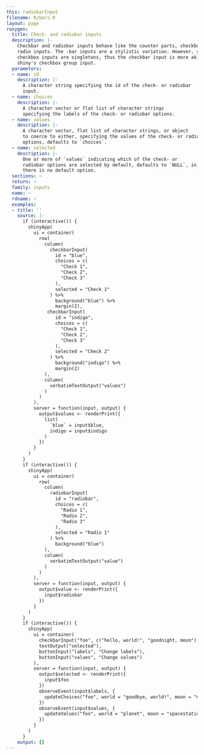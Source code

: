 ```yaml
---
this: radiobarInput
filename: R/bars.R
layout: page
roxygen:
  title: Check- and radiobar inputs
  description: |-
    Checkbar and radiobar inputs behave like the counter parts, checkbox and
    radio inputs. The -bar inputs are a stylistic variation. However, yonder
    checkbox inputs are singletons, thus the checkbar input is more akin to
    shiny's checkbox group input.
  parameters:
  - name: id
    description: |-
      A character string specifying the id of the check- or radiobar
      input.
  - name: choices
    description: |-
      A character vector or flat list of character strings
      specifying the labels of the check- or radiobar options.
  - name: values
    description: |-
      A character vector, flat list of character strings, or object
      to coerce to either, specifying the values of the check- or radiobar
      options, defaults to `choices`.
  - name: selected
    description: |-
      One or more of `values` indicating which of the check- or
      radiobar options are selected by default, defaults to `NULL`, in which case
      there is no default option.
  sections: ~
  return: ~
  family: inputs
  name: ~
  rdname: ~
  examples:
  - title: ''
    source: |-
      if (interactive()) {
        shinyApp(
          ui = container(
            row(
              column(
                checkbarInput(
                  id = "blue",
                  choices = c(
                    "Check 1",
                    "Check 2",
                    "Check 3"
                  ),
                  selected = "Check 1"
                ) %>%
                  background("blue") %>%
                  margin(2),
               checkbarInput(
                  id = "indigo",
                  choices = c(
                    "Check 1",
                    "Check 2",
                    "Check 3"
                  ),
                  selected = "Check 2"
                ) %>%
                  background("indigo") %>%
                  margin(2)
              ),
              column(
                verbatimTextOutput("values")
              )
            )
          ),
          server = function(input, output) {
            output$values <- renderPrint({
              list(
                `blue` = input$blue,
                indigo = input$indigo
              )
            })
          }
        )
      }
      if (interactive()) {
        shinyApp(
          ui = container(
            row(
              column(
                radiobarInput(
                  id = "radiobar",
                  choices = c(
                    "Radio 1",
                    "Radio 2",
                    "Radio 3"
                  ),
                  selected = "Radio 1"
                ) %>%
                  background("blue")
              ),
              column(
                verbatimTextOutput("value")
              )
            )
          ),
          server = function(input, output) {
            output$value <- renderPrint({
              input$radiobar
            })
          }
        )
      }
      if (interactive()) {
        shinyApp(
          ui = container(
            checkbarInput("foo", c("hello, world!", "goodnight, moon"), c("world", "moon")),
            textOutput("selected"),
            buttonInput("labels", "Change labels"),
            buttonInput("values", "Change values")
          ),
          server = function(input, output) {
            output$selected <- renderPrint({
              input$foo
            })
            observeEvent(input$labels, {
              updateChoices("foo", world = "goodbye, world!", moon = "morning, moon")
            })
            observeEvent(input$values, {
              updateValues("foo", world = "planet", moon = "spacestation")
            })
          }
        )
      }
    output: []
---
```

